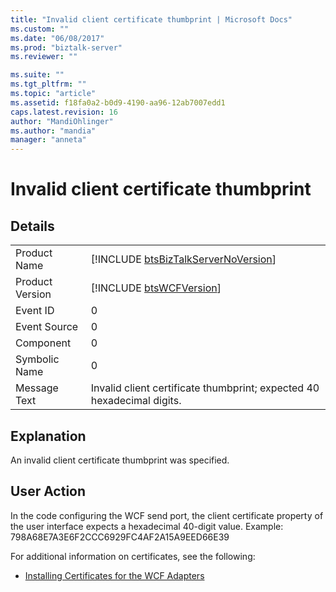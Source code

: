```yaml
---
title: "Invalid client certificate thumbprint | Microsoft Docs"
ms.custom: ""
ms.date: "06/08/2017"
ms.prod: "biztalk-server"
ms.reviewer: ""

ms.suite: ""
ms.tgt_pltfrm: ""
ms.topic: "article"
ms.assetid: f18fa0a2-b0d9-4190-aa96-12ab7007edd1
caps.latest.revision: 16
author: "MandiOhlinger"
ms.author: "mandia"
manager: "anneta"
---
```

# Invalid client certificate thumbprint
## Details  
  
|                 |                                                                                     |
|-----------------|-------------------------------------------------------------------------------------|
|  Product Name   | [!INCLUDE [btsBizTalkServerNoVersion](../includes/btsbiztalkservernoversion-md.md)] |
| Product Version |             [!INCLUDE [btsWCFVersion](../includes/btswcfversion-md.md)]             |
|    Event ID     |                                          0                                          |
|  Event Source   |                                          0                                          |
|    Component    |                                          0                                          |
|  Symbolic Name  |                                          0                                          |
|  Message Text   |       Invalid client certificate thumbprint; expected 40 hexadecimal digits.        |
  
## Explanation  
 An invalid client certificate thumbprint was specified.  
  
## User Action  
 In the code configuring the WCF send port, the client certificate property of the user interface expects a hexadecimal 40-digit value. Example: 798A68E7A3E6F2CCC6929FC4AF2A15A9EED66E39  
  
 For additional information on certificates, see the following:  
  
-   [Installing Certificates for the WCF Adapters](../core/installing-certificates-for-the-wcf-adapters.md)